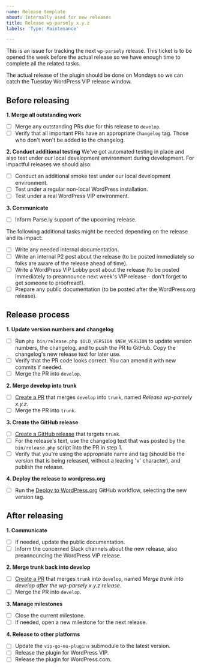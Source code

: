 ```yaml
---
name: Release template
about: Internally used for new releases
title: Release wp-parsely x.y.z
labels: 'Type: Maintenance'

---
```


This is an issue for tracking the next `wp-parsely` release. This ticket is to be opened the week before the actual release so we have enough time to complete all the related tasks.

The actual release of the plugin should be done on Mondays so we can catch the Tuesday WordPress VIP release window.

## Before releasing

**1. Merge all outstanding work**
- [ ] Merge any outstanding PRs due for this release to `develop`.
- [ ] Verify that all important PRs have an appropriate `Changelog` tag. Those who don't won't be added to the changelog.

**2. Conduct additional testing**
We've got automated testing in place and also test under our local development environment during development. For impactful releases we should also:
- [ ] Conduct an additional smoke test under our local development environment.
- [ ] Test under a regular non-local WordPress installation.
- [ ] Test under a real WordPress VIP environment.

**3. Communicate**
- [ ] Inform Parse.ly support of the upcoming release.

The following additional tasks might be needed depending on the release and its impact:
- [ ] Write any needed internal documentation.
- [ ] Write an internal P2 post about the release (to be posted immediately so folks are aware of the release ahead of time).
- [ ] Write a WordPress VIP Lobby post about the release (to be posted immediately to preannounce next week's VIP release - don't forget to get someone to proofread!).
- [ ] Prepare any public documentation (to be posted after the WordPress.org release).

## Release process

**1. Update version numbers and changelog**
- [ ] Run `php bin/release.php $OLD_VERSION $NEW_VERSION` to update version numbers, the changelog, and to push the PR to GitHub. Copy the changelog's new release text for later use.
- [ ] Verify that the PR code looks correct. You can amend it with new commits if needed.
- [ ] Merge the PR into `develop`.

**2. Merge develop into trunk**
- [ ] [Create a PR](https://github.com/Parsely/wp-parsely/compare) that merges `develop` into `trunk`, named _Release wp-parsely x.y.z_.
- [ ] Merge the PR into `trunk`.

**3. Create the GitHub release**
- [ ] [Create a GitHub release](https://github.com/Parsely/wp-parsely/releases/new) that targets `trunk`.
- [ ] For the release's text, use the changelog text that was posted by the `bin/release.php` script into the PR in step 1.
- [ ] Verify that you're using the appropriate name and tag (should be the version that is being released, without a leading 'v' character), and publish the release.

**4. Deploy the release to wordpress.org**
- [ ] Run the [Deploy to WordPress.org](https://github.com/Parsely/wp-parsely/actions/workflows/deploy.yml) GitHub workflow, selecting the new version tag.

## After releasing

**1. Communicate**
- [ ] If needed, update the public documentation.
- [ ] Inform the concerned Slack channels about the new release, also preannouncing the WordPress VIP release.

**2. Merge trunk back into develop**
- [ ] [Create a PR](https://github.com/Parsely/wp-parsely/compare/trunk?expand=1) that merges `trunk` into `develop`, named _Merge trunk into develop after the wp-parsely x.y.z release_.
- [ ] Merge the PR into `develop`.

**3. Manage milestones**
- [ ] Close the current milestone.
- [ ] If needed, open a new milestone for the next release.

**4. Release to other platforms**
- [ ] Update the `vip-go-mu-plugins` submodule to the latest version.
- [ ] Release the plugin for WordPress VIP.
- [ ] Release the plugin for WordPress.com.
